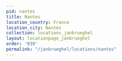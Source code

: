 ```yaml
---
pid: nantes
title: Nantes
location_country: France
location_city: Nantes
collection: locations_janbrueghel
layout: locationpage_janbrueghel
order: '039'
permalink: "/janbrueghel/locations/nantes"
---
```

